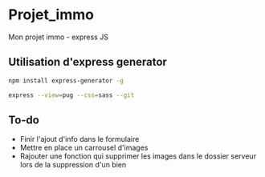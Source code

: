 # Projet_immo
Mon projet immo - express JS 
 
 ## Utilisation d'express generator 

 ```Bash
npm install express-generator -g
 ```

 ```Bash
 express --view=pug --css=sass --git
 ```
 ## To-do 

- Finir l'ajout d'info dans le formulaire
- Mettre en place un carrousel d'images
- Rajouter une fonction qui supprimer les images dans le dossier serveur lors de la suppression d'un bien
